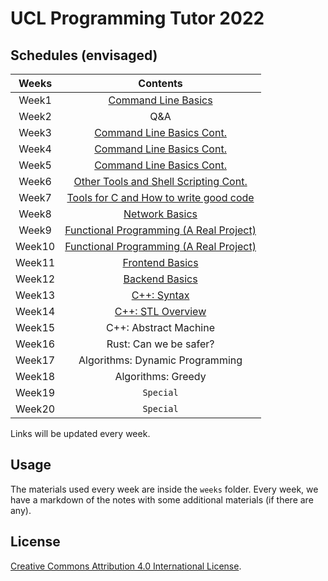 # UCL Programming Tutor 2022

## Schedules (envisaged)

| Weeks | Contents |
| :---: | :------: |
| Week1 | [Command Line Basics](./weeks/week01/note.md) |
| Week2 | Q&A |
| Week3 | [Command Line Basics Cont.](./weeks/week03-05/note.md) |
| Week4 | [Command Line Basics Cont.](./weeks/week03-05/note.md) |
| Week5 | [Command Line Basics Cont.](./weeks/week03-05/note.md) |
| Week6 | [Other Tools and Shell Scripting Cont.](./weeks/week06/note.md) |
| Week7 | [Tools for C and How to write good code](./weeks/week07/note.md) |
| Week8 | [Network Basics](./weeks/week08/note.md) |
| Week9 | [Functional Programming (A Real Project)](./weeks/week09-10/note.md) |
| Week10 | [Functional Programming (A Real Project)](./weeks/week09-10/note.md) |
| Week11 | [Frontend Basics](./weeks/week11/note.md) |
| Week12 | [Backend Basics](./weeks/week12/notes.md) |
| Week13 | [C++: Syntax](./weeks/week13/notes.md) |
| Week14 | [C++: STL Overview](./weeks/week14/notes.md) |
| Week15 | C++: Abstract Machine |
| Week16 | Rust: Can we be safer? |
| Week17 | Algorithms: Dynamic Programming |
| Week18 | Algorithms: Greedy |
| Week19 | `Special` |
| Week20 | `Special` |

Links will be updated every week.

## Usage

The materials used every week are inside the `weeks` folder. Every week, we have a markdown of the notes with some additional materials (if there are any).

## License

[Creative Commons Attribution 4.0 International License](http://creativecommons.org/licenses/by/4.0/).
